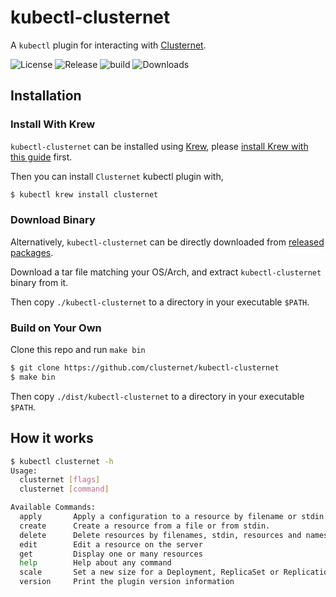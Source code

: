 # kubectl-clusternet

A `kubectl` plugin for interacting with [Clusternet](https://github.com/clusternet/clusternet).

![License](https://img.shields.io/github/license/clusternet/kubectl-clusternet)
![Release](https://img.shields.io/github/v/release/clusternet/kubectl-clusternet)
![build](https://github.com/clusternet/kubectl-clusternet/actions/workflows/ci.yml/badge.svg)
![Downloads](https://img.shields.io/github/downloads/clusternet/kubectl-clusternet/total?color=green)

## Installation

### Install With Krew

`kubectl-clusternet` can be installed using [Krew](https://github.com/kubernetes-sigs/krew),
please [install Krew with this guide](https://krew.sigs.k8s.io/docs/user-guide/setup/install/) first.

Then you can install `Clusternet` kubectl plugin with,

```bash
$ kubectl krew install clusternet
```

### Download Binary

Alternatively, `kubectl-clusternet` can be directly downloaded
from [released packages](https://github.com/clusternet/clusternet/releases).

Download a tar file matching your OS/Arch, and extract `kubectl-clusternet` binary from it.

Then copy `./kubectl-clusternet` to a directory in your executable `$PATH`.

### Build on Your Own

Clone this repo and run `make bin`

```bash
$ git clone https://github.com/clusternet/kubectl-clusternet
$ make bin
```

Then copy `./dist/kubectl-clusternet` to a directory in your executable `$PATH`.

## How it works

```bash
$ kubectl clusternet -h
Usage:
  clusternet [flags]
  clusternet [command]

Available Commands:
  apply       Apply a configuration to a resource by filename or stdin
  create      Create a resource from a file or from stdin.
  delete      Delete resources by filenames, stdin, resources and names, or by resources and label selector
  edit        Edit a resource on the server
  get         Display one or many resources
  help        Help about any command
  scale       Set a new size for a Deployment, ReplicaSet or Replication Controller
  version     Print the plugin version information
```
